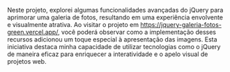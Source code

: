 Neste projeto, explorei algumas funcionalidades avançadas do jQuery para aprimorar uma galeria de fotos, resultando em uma experiência envolvente e visualmente atrativa. Ao visitar o projeto em https://jquery-galeria-fotos-green.vercel.app/, você poderá observar como a implementação desses recursos adicionou um toque especial à apresentação das imagens. Esta iniciativa destaca minha capacidade de utilizar tecnologias como o jQuery de maneira eficaz para enriquecer a interatividade e o apelo visual de projetos web.
